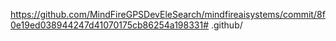 https://github.com/MindFireGPSDevEleSearch/mindfireaisystems/commit/8f0e19ed038944247d41070175cb86254a198331# .github/